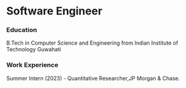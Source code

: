 # Software Engineer

### Education
B.Tech in Computer Science and Engineering from Indian Institute of Technology Guwahati

### Work Experience
Summer Intern (2023) - Quantitative Researcher,JP Morgan & Chase.

